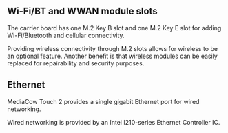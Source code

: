 


## Wi-Fi/BT and WWAN module slots
The carrier board has one M.2 Key B slot and one M.2 Key E slot for adding Wi-Fi/Bluetooth and cellular connectivity. 

Providing wireless connectivity through M.2 slots allows for wireless to be an optional feature. Another benefit is that wireless modules can be easily replaced for repairability and security purposes.

## Ethernet
MediaCow Touch 2 provides a single gigabit Ethernet port for wired networking.

Wired networking is provided by an Intel I210-series Ethernet Controller IC.

